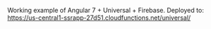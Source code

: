 Working example of Angular 7 + Universal + Firebase.
Deployed to: https://us-central1-ssrapp-27d51.cloudfunctions.net/universal/

